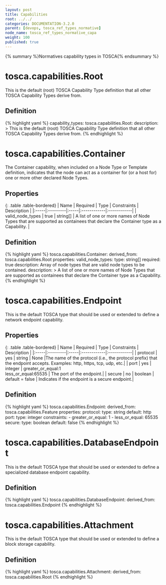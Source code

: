 ```yaml
---
layout: post
title: Capabilities
root: ../../
categories: DOCUMENTATION-3.2.0
parent: [devops, tosca_ref_types_normative]
node_name: tosca_ref_types_normative_capa
weight: 100
published: true
---
```



{% summary %}Normatives capability types in TOSCA{% endsummary %}

# tosca.capabilities.Root

This is the default (root) TOSCA Capability Type definition that all other TOSCA Capability Types derive from.

## Definition

{% highlight yaml %}
capability_types:
  tosca.capabilities.Root:
    description: >
      This is the default (root) TOSCA Capability Type definition that all other TOSCA Capability Types derive from.
{% endhighlight %}

# tosca.capabilities.Container

The Container capability, when included on a Node Type or Template definition, indicates that the node can act as a container for (or a host for) one or more other declared Node Types.


## Properties

{: .table .table-bordered}
| Name | Required | Type | Constraints | Description |
|:-----|:---------|:-----|:------------|:------------|
| valid_node_types | true | string[] | A list of one or more names of Node Types that are supported as containees that declare the Container type as a Capability. |

## Definition

{% highlight yaml %}
  tosca.capabilities.Container:
    derived_from: tosca.capabilities.Root
    properties:
      valid_node_types:
        type: string[]
        required: true
        description: Array of node types that are valid node types to be contained.
    description: >
      A list of one or more names of Node Types that are supported as containees that declare the Container type as a Capability.
{% endhighlight %}

# tosca.capabilities.Endpoint

This is the default TOSCA type that should be used or extended to define a network endpoint capability.

## Properties

{: .table .table-bordered}
| Name | Required | Type | Constraints | Description |
|:-----|:---------|:-----|:------------|:------------|
| protocol	| yes	| string  | None	                                      |The name of the protocol (i.e., the protocol prefix) that the endpoint accepts. Examples: http, https, tcp, udp, etc.|
| port	    | yes	| integer | greater_or_equal:1 <br> less_or_equal:65535	| The port of the endpoint.|
| secure	  | no	| boolean | default = false                             | Indicates if the endpoint is a secure endpoint.|

## Definition

{% highlight yaml %}
tosca.capabilities.Endpoint:
  derived_from: tosca.capabilities.Feature
  properties:
    protocol:
      type: string
      default: http
    port:
      type: integer
      constraints:
        - greater_or_equal: 1
        - less_or_equal: 65535
    secure:
      type: boolean
      default: false
{% endhighlight %}

# tosca.capabilities.DatabaseEndpoint

This is the default TOSCA type that should be used or extended to define a specialized database endpoint capability.

## Definition

{% highlight yaml %}
tosca.capabilities.DatabaseEndpoint:
  derived_from: tosca.capabilities.Endpoint
{% endhighlight %}

# tosca.capabilities.Attachment

This is the default TOSCA type that should be used or extended to define a block storage capability.

## Definition

{% highlight yaml %}
tosca.capabilities.Attachment:
  derived_from: tosca.capabilities.Root
{% endhighlight %}
